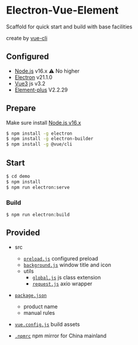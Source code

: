 # Electron-Vue-Element
 Scaffold for quick start and build with base facilities

create by [vue-cli](https://cli.vuejs.org/) 

## Configured
+ [Node.js](https://nodejs.org/en) v16.x :warning: No higher
+ [Electron](https://www.electronjs.org/) v21.1.0
+ [Vue3](https://cn.vuejs.org/) js v3.2
+ [Element-plus](https://element-plus.org/) V2.2.29  

## Prepare
Make sure install [Node.js v16.x](https://nodejs.org/dist/latest-v16.x/) 
``` bash
$ npm install -g electron
$ npm install -g electron-builder
$ npm install -g @vue/cli
```

## Start
``` bash
$ cd demo
$ npm install
$ npm run electron:serve
```
### Build 
```
$ npm run electron:build
```

## Provided
+ src
  + [`preload.js`](./demo/src/preload.js) configured preload
  + [`background.js`](./demo/src/background.js) window title and icon
  + utils
    + [`global.js`](./demo/src/utils/global.js) js class extension
    + [`request.js`](./demo/src/utils/request.js) axio wrapper
+ [`package.json`](./demo/package.json)
  + product name
  + manual rules
+ [`vue.config.js`](./demo/vue.config.js) build assets

+ [`.npmrc`](./demo/.npmrc) npm mirror for China mainland